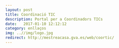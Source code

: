 ```yaml
---
layout: post
title: Coordinació TIC
description: Portal per a Coordinadors TICs
date:   2017-01-10 12:12:12
category: enllaços
img: ..//img/logo.jpg
redirect: http://mestreacasa.gva.es/web/coortic/
---
```

